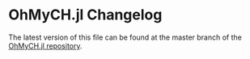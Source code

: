 # OhMyCH.jl Changelog

The latest version of this file can be found at the master branch of the [OhMyCH.jl repository](https://github.com/bhftbootcamp/OhMyCH.jl).
